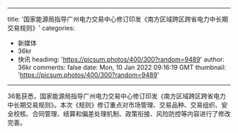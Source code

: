 
---
title: '国家能源局指导广州电力交易中心修订印发《南方区域跨区跨省电力中长期交易规则》'
categories: 
 - 新媒体
 - 36kr
 - 快讯
headimg: 'https://picsum.photos/400/300?random=9489'
author: 36kr
comments: false
date: Mon, 10 Jan 2022 09:16:19 GMT
thumbnail: 'https://picsum.photos/400/300?random=9489'
---

<div>   
36氪获悉，国家能源局指导广州电力交易中心修订印发《南方区域跨区跨省电力中长期交易规则》。本次《规则》修订重点对市场管理、交易品种、交易组织、安全校核、合同管理、结算和偏差处理机制、政策衔接、风险防控等内容进行了修改完善。  
</div>
            